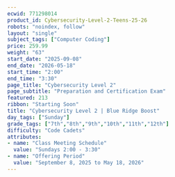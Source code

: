 ```yaml
---
ecwid: 771298014
product_id: Cybersecurity-Level-2-Teens-25-26
robots: "noindex, follow"
layout: "single"
subject_tags: ["Computer Coding"]
price: 259.99
weight: "63"
start_date: "2025-09-08"
end_date: "2026-05-18"
start_time: "2:00"
end_time: "3:30"
page_title: "Cybersecurity Level 2"
page_subtitle: "Preparation and Certification Exam"
featured: 213
ribbon: "Starting Soon"
title: "Cybersecurity Level 2 | Blue Ridge Boost"
day_tags: ["Sunday"]
grade_tags: ["7th","8th","9th","10th","11th","12th"]
difficulty: "Code Cadets"
attributes:
- name: "Class Meeting Schedule"
  value: "Sundays 2:00 - 3:30"
- name: "Offering Period"
  value: "September 8, 2025 to May 18, 2026"
---
```

